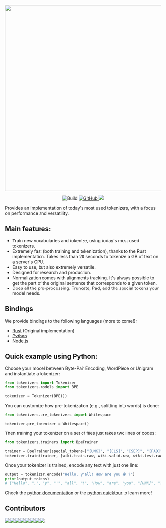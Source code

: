 <p align="center">
    <br>
    <img src="https://huggingface.co/landing/assets/tokenizers/tokenizers-logo.png" width="600"/>
    <br>
<p>
<p align="center">
    <img alt="Build" src="https://github.com/huggingface/tokenizers/workflows/Rust/badge.svg">
    <a href="https://github.com/huggingface/tokenizers/blob/master/LICENSE">
        <img alt="GitHub" src="https://img.shields.io/github/license/huggingface/tokenizers.svg?color=blue&cachedrop">
    </a>
    </a>
    <a href="https://pepy.tech/project/tokenizers/week">
        <img src="https://pepy.tech/badge/tokenizers/week" />
    </a>
</p>

Provides an implementation of today's most used tokenizers, with a focus on performance and
versatility.

## Main features:

 - Train new vocabularies and tokenize, using today's most used tokenizers.
 - Extremely fast (both training and tokenization), thanks to the Rust implementation. Takes
   less than 20 seconds to tokenize a GB of text on a server's CPU.
 - Easy to use, but also extremely versatile.
 - Designed for research and production.
 - Normalization comes with alignments tracking. It's always possible to get the part of the
   original sentence that corresponds to a given token.
 - Does all the pre-processing: Truncate, Pad, add the special tokens your model needs.

## Bindings

We provide bindings to the following languages (more to come!):
  - [Rust](https://github.com/huggingface/tokenizers/tree/master/tokenizers) (Original implementation)
  - [Python](https://github.com/huggingface/tokenizers/tree/master/bindings/python)
  - [Node.js](https://github.com/huggingface/tokenizers/tree/master/bindings/node)
 
## Quick example using Python:

Choose your model between Byte-Pair Encoding, WordPiece or Unigram and instantiate a tokenizer:

```python
from tokenizers import Tokenizer
from tokenizers.models import BPE

tokenizer = Tokenizer(BPE())
```

You can customize how pre-tokenization (e.g., splitting into words) is done:

```python
from tokenizers.pre_tokenizers import Whitespace

tokenizer.pre_tokenizer = Whitespace()
```

Then training your tokenizer on a set of files just takes two lines of codes:

```python
from tokenizers.trainers import BpeTrainer

trainer = BpeTrainer(special_tokens=["[UNK]", "[CLS]", "[SEP]", "[PAD]", "[MASK]"])
tokenizer.train(trainer, [wiki.train.raw, wiki.valid.raw, wiki.test.raw])
```

Once your tokenizer is trained, encode any text with just one line:
```python
output = tokenizer.encode("Hello, y'all! How are you 😁 ?")
print(output.tokens)
# ["Hello", ",", "y", "'", "all", "!", "How", "are", "you", "[UNK]", "?"]
```

Check the [python documentation](https://huggingface.co/tokenizers/python/latest/) or the 
[python quicktour](https://huggingface.co/tokenizers/python/latest/quicktour.html) to learn more!
 
## Contributors
  
[![](https://sourcerer.io/fame/clmnt/huggingface/tokenizers/images/0)](https://sourcerer.io/fame/clmnt/huggingface/tokenizers/links/0)[![](https://sourcerer.io/fame/clmnt/huggingface/tokenizers/images/1)](https://sourcerer.io/fame/clmnt/huggingface/tokenizers/links/1)[![](https://sourcerer.io/fame/clmnt/huggingface/tokenizers/images/2)](https://sourcerer.io/fame/clmnt/huggingface/tokenizers/links/2)[![](https://sourcerer.io/fame/clmnt/huggingface/tokenizers/images/3)](https://sourcerer.io/fame/clmnt/huggingface/tokenizers/links/3)[![](https://sourcerer.io/fame/clmnt/huggingface/tokenizers/images/4)](https://sourcerer.io/fame/clmnt/huggingface/tokenizers/links/4)[![](https://sourcerer.io/fame/clmnt/huggingface/tokenizers/images/5)](https://sourcerer.io/fame/clmnt/huggingface/tokenizers/links/5)[![](https://sourcerer.io/fame/clmnt/huggingface/tokenizers/images/6)](https://sourcerer.io/fame/clmnt/huggingface/tokenizers/links/6)[![](https://sourcerer.io/fame/clmnt/huggingface/tokenizers/images/7)](https://sourcerer.io/fame/clmnt/huggingface/tokenizers/links/7)

